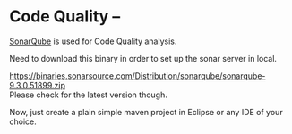# Code Quality – 

[SonarQube](https://www.sonarqube.org/) is used for Code Quality analysis.  

Need to download this binary in order to set up the sonar server in local.  

https://binaries.sonarsource.com/Distribution/sonarqube/sonarqube-9.3.0.51899.zip  
Please check for the latest version though.  

Now, just create a plain simple maven project in Eclipse or any IDE of your choice.  


